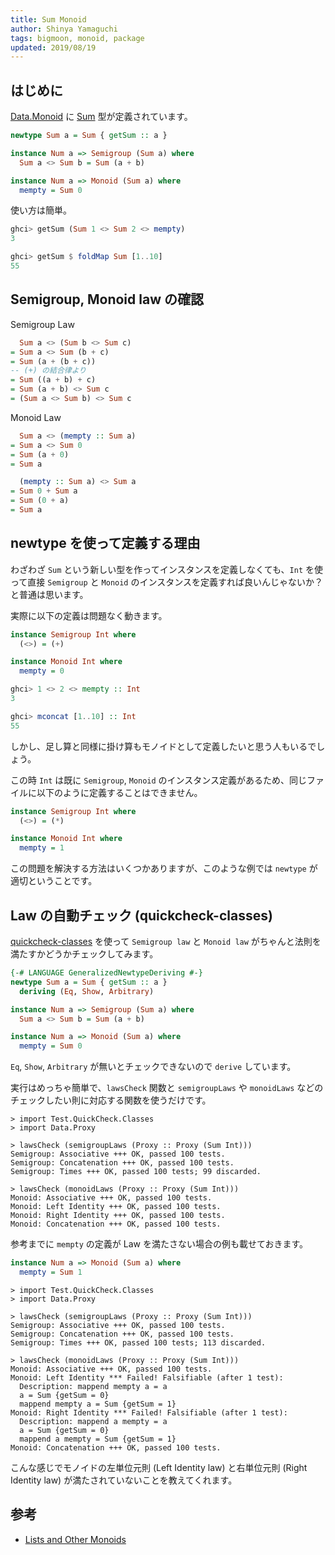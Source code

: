 ```yaml
---
title: Sum Monoid
author: Shinya Yamaguchi
tags: bigmoon, monoid, package
updated: 2019/08/19
---
```


## はじめに

[Data.Monoid](https://hackage.haskell.org/package/base-4.12.0.0/docs/Data-Monoid.html) に [Sum](https://hackage.haskell.org/package/base-4.12.0.0/docs/Data-Monoid.html#t:Sum) 型が定義されています。

```haskell
newtype Sum a = Sum { getSum :: a }

instance Num a => Semigroup (Sum a) where
  Sum a <> Sum b = Sum (a + b)

instance Num a => Monoid (Sum a) where
  mempty = Sum 0
```

使い方は簡単。

```haskell
ghci> getSum (Sum 1 <> Sum 2 <> mempty)
3

ghci> getSum $ foldMap Sum [1..10]
55
```

<!--more-->

## Semigroup, Monoid law の確認

Semigroup Law

```haskell
  Sum a <> (Sum b <> Sum c)
= Sum a <> Sum (b + c)
= Sum (a + (b + c))
-- (+) の結合律より
= Sum ((a + b) + c)
= Sum (a + b) <> Sum c
= (Sum a <> Sum b) <> Sum c
```

Monoid Law

```haskell
  Sum a <> (mempty :: Sum a)
= Sum a <> Sum 0
= Sum (a + 0)
= Sum a

  (mempty :: Sum a) <> Sum a
= Sum 0 + Sum a
= Sum (0 + a)
= Sum a
```

## newtype を使って定義する理由

わざわざ `Sum` という新しい型を作ってインスタンスを定義しなくても、`Int` を使って直接 `Semigroup` と `Monoid` のインスタンスを定義すれば良いんじゃないか？と普通は思います。

実際に以下の定義は問題なく動きます。

```haskell
instance Semigroup Int where
  (<>) = (+)

instance Monoid Int where
  mempty = 0
```

```haskell
ghci> 1 <> 2 <> mempty :: Int
3

ghci> mconcat [1..10] :: Int
55
```

しかし、足し算と同様に掛け算もモノイドとして定義したいと思う人もいるでしょう。

この時 `Int` は既に `Semigroup`, `Monoid` のインスタンス定義があるため、同じファイルに以下のように定義することはできません。

```haskell
instance Semigroup Int where
  (<>) = (*)

instance Monoid Int where
  mempty = 1
```

この問題を解決する方法はいくつかありますが、このような例では `newtype` が適切ということです。

## Law の自動チェック (quickcheck-classes)

[quickcheck-classes](https://hackage.haskell.org/package/quickcheck-classes) を使って `Semigroup law` と `Monoid law` がちゃんと法則を満たすかどうかチェックしてみます。

```haskell
{-# LANGUAGE GeneralizedNewtypeDeriving #-}
newtype Sum a = Sum { getSum :: a }
  deriving (Eq, Show, Arbitrary)

instance Num a => Semigroup (Sum a) where
  Sum a <> Sum b = Sum (a + b)

instance Num a => Monoid (Sum a) where
  mempty = Sum 0
```

`Eq`, `Show`, `Arbitrary` が無いとチェックできないので `derive` しています。

実行はめっちゃ簡単で、`lawsCheck` 関数と `semigroupLaws` や `monoidLaws` などのチェックしたい則に対応する関数を使うだけです。

```shell
> import Test.QuickCheck.Classes
> import Data.Proxy

> lawsCheck (semigroupLaws (Proxy :: Proxy (Sum Int)))
Semigroup: Associative +++ OK, passed 100 tests.
Semigroup: Concatenation +++ OK, passed 100 tests.
Semigroup: Times +++ OK, passed 100 tests; 99 discarded.

> lawsCheck (monoidLaws (Proxy :: Proxy (Sum Int)))
Monoid: Associative +++ OK, passed 100 tests.
Monoid: Left Identity +++ OK, passed 100 tests.
Monoid: Right Identity +++ OK, passed 100 tests.
Monoid: Concatenation +++ OK, passed 100 tests.
```

参考までに `mempty` の定義が Law を満たさない場合の例も載せておきます。

```haskell
instance Num a => Monoid (Sum a) where
  mempty = Sum 1
```

```shell
> import Test.QuickCheck.Classes
> import Data.Proxy

> lawsCheck (semigroupLaws (Proxy :: Proxy (Sum Int)))
Semigroup: Associative +++ OK, passed 100 tests.
Semigroup: Concatenation +++ OK, passed 100 tests.
Semigroup: Times +++ OK, passed 100 tests; 113 discarded.

> lawsCheck (monoidLaws (Proxy :: Proxy (Sum Int)))
Monoid: Associative +++ OK, passed 100 tests.
Monoid: Left Identity *** Failed! Falsifiable (after 1 test):
  Description: mappend mempty a = a
  a = Sum {getSum = 0}
  mappend mempty a = Sum {getSum = 1}
Monoid: Right Identity *** Failed! Falsifiable (after 1 test):
  Description: mappend a mempty = a
  a = Sum {getSum = 0}
  mappend a mempty = Sum {getSum = 1}
Monoid: Concatenation +++ OK, passed 100 tests.
```

こんな感じでモノイドの左単位元則 (Left Identity law) と右単位元則 (Right Identity law) が満たされていないことを教えてくれます。

## 参考

- [Lists and Other Monoids](https://people.cs.kuleuven.be/~tom.schrijvers/Research/talks/lhug4.pdf)
